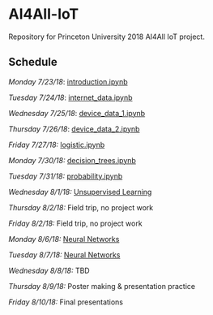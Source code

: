 # AI4All-IoT
Repository for Princeton University 2018 AI4All IoT project. 

## Schedule

*Monday 7/23/18*: [introduction.ipynb](https://github.com/NoahApthorpe/AI4All-IoT/blob/master/introduction.ipynb)

*Tuesday 7/24/18*: [internet_data.ipynb](https://github.com/NoahApthorpe/AI4All-IoT/blob/master/internet_data.ipynb)

*Wednesday 7/25/18*: [device_data_1.ipynb](https://github.com/NoahApthorpe/AI4All-IoT/blob/master/device_data_1.ipynb)

*Thursday 7/26/18*: [device_data_2.ipynb](https://github.com/NoahApthorpe/AI4All-IoT/blob/master/device_data_2.ipynb)

*Friday 7/27/18:* [logistic.ipynb](https://github.com/NoahApthorpe/AI4All-IoT/blob/master/logistic.ipynb)

*Monday 7/30/18:* [decision_trees.ipynb](https://github.com/NoahApthorpe/AI4All-IoT/blob/master/decision_trees.ipynb)

*Tuesday 7/31/18:* [probability.ipynb](https://github.com/NoahApthorpe/AI4All-IoT/blob/master/probability.ipynb)

*Wednesday 8/1/18:* [Unsupervised Learning](https://docs.google.com/document/d/1Pw3QQBT7BvSTljynJluE8CJ0ebz_9jWoN9DC5PKf1WE/edit?usp=sharing)

*Thursday 8/2/18:* Field trip, no project work

*Friday 8/2/18:* Field trip, no project work

*Monday 8/6/18:* [Neural Networks](https://colab.research.google.com/drive/1W-iZB_dCIXHHzEbJrHXiK6pqxi2qQ9k8)

*Tuesday 8/7/18:* [Neural Networks](https://colab.research.google.com/drive/1W-iZB_dCIXHHzEbJrHXiK6pqxi2qQ9k8)

*Wednesday 8/8/18:* TBD

*Thursday 8/9/18:* Poster making & presentation practice

*Friday 8/10/18:* Final presentations
